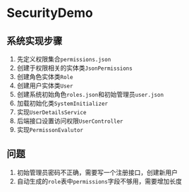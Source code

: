 # SecurityDemo

## 系统实现步骤
1. 先定义权限集合`permissions.json`
2. 创建于权限相关的实体类`JsonPermissions`
3. 创建角色实体类`Role`
4. 创建用户实体类`User`
5. 创建系统初始角色`roles.json`和初始管理员`user.json`
6. 加载初始化类`SystemInitializer`
7. 实现`UserDetailsService`
8. 后端接口设置访问权限`UserController`
9. 实现`PermissonEvalutor`

## 问题
1. 初始管理员密码不正确，需要写一个注册接口，创建新用户
2. 自动生成的`role`表中`permissions`字段不够用，需要增加长度
